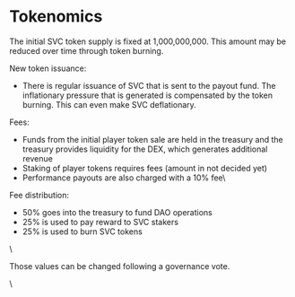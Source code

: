 # Tokenomics

The initial SVC token supply is fixed at 1,000,000,000. This amount may be reduced over time through token burning.



New token issuance:

* There is regular issuance of SVC that is sent to the payout fund. The inflationary pressure that is generated is compensated by the token burning. This can even make SVC deflationary.

Fees:

* Funds from the initial player token sale are held in the treasury and the treasury provides liquidity for the DEX, which generates additional revenue
* Staking of player tokens requires fees (amount in not decided yet)
* Performance payouts are also charged with a 10% fee\


Fee distribution:

* 50% goes into the treasury to fund DAO operations
* 25% is used to pay reward to SVC stakers
* 25% is used to burn SVC tokens

\


Those values can be changed following a governance vote.

\
